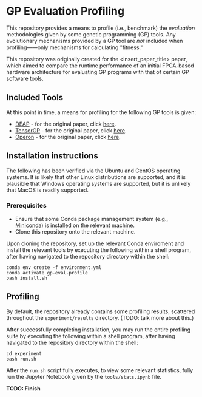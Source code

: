 # GP Evaluation Profiling
This repository provides a means to profile (i.e., benchmark) 
the *evaluation* methodologies given by some genetic programming 
(GP) tools. Any evolutionary mechanisms provided by a GP tool 
are *not* included when profiling——only mechanisms for calculating
"fitness."

This repository was originally created for the <insert_paper_title>
paper, which aimed to compare the runtime performance of an
initial FPGA-based hardware architecture for evaluating GP 
programs with that of certain GP software tools.

## Included Tools

At this point in time, a means for profiling for the following GP tools 
is given:

- [DEAP](https://github.com/DEAP/deap) - for the original paper, 
click [here](http://vision.gel.ulaval.ca/~cgagne/pubs/deap-gecco-2012.pdf).
- [TensorGP](https://github.com/AwardOfSky/TensorGP) - for the original paper,
click [here](https://cdv.dei.uc.pt/wp-content/uploads/2021/04/baeta2021tensorgp.pdf).
- [Operon](https://github.com/heal-research/operon) - for the original paper,
click [here](https://dl.acm.org/doi/pdf/10.1145/3377929.3398099).


## Installation instructions

The following has been verified via the Ubuntu and CentOS operating systems.
It is likely that other Linux distributions are 
supported, and it is plausible that Windows operating systems
are supported, but it is unlikely that MacOS is readily supported.

### Prerequisites
- Ensure that some Conda package management system 
(e.g., [Miniconda](https://docs.conda.io/en/latest/miniconda.html)) 
is installed on the relevant machine.
- Clone this repository onto the relevant machine.

Upon cloning the repository, set up the relevant Conda enviroment
and install the relevant tools by executing the following within
a shell program, after having navigated to the repository directory
within the shell:

```
conda env create -f environment.yml
conda activate gp-eval-profile
bash install.sh
```

## Profiling
By default, the repository already contains some profiling results,
scattered throughout the `experiment/results` directory. 
(TODO: talk more about this.)

After successfully completing installation, you may run the entire profiling
suite by executing the following within a shell program, after having navigated 
to the repository directory within the shell:

```
cd experiment
bash run.sh
```

After the `run.sh` script fully executes, to view some relevant statistics,
fully run the Jupyter Notebook given by the `tools/stats.ipynb` file.

**TODO: Finish**
